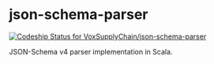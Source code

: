 json-schema-parser
==================

[ ![Codeship Status for VoxSupplyChain/json-schema-parser](https://codeship.com/projects/e3850ac0-5ba4-0132-98f4-0ea003043705/status)](https://codeship.com/projects/50584)

JSON-Schema v4 parser implementation in Scala.
